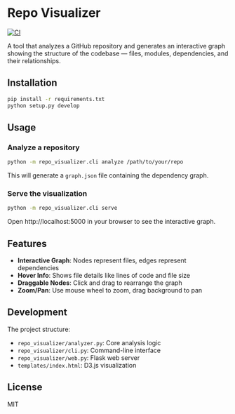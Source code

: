 # Repo Visualizer

[![CI](https://github.com/Adrijan-Petek/repo-visualizer/actions/workflows/ci.yml/badge.svg)](https://github.com/Adrijan-Petek/repo-visualizer/actions/workflows/ci.yml)

A tool that analyzes a GitHub repository and generates an interactive graph showing the structure of the codebase — files, modules, dependencies, and their relationships.

## Installation

```bash
pip install -r requirements.txt
python setup.py develop
```

## Usage

### Analyze a repository

```bash
python -m repo_visualizer.cli analyze /path/to/your/repo
```

This will generate a `graph.json` file containing the dependency graph.

### Serve the visualization

```bash
python -m repo_visualizer.cli serve
```

Open http://localhost:5000 in your browser to see the interactive graph.

## Features

- **Interactive Graph**: Nodes represent files, edges represent dependencies
- **Hover Info**: Shows file details like lines of code and file size
- **Draggable Nodes**: Click and drag to rearrange the graph
- **Zoom/Pan**: Use mouse wheel to zoom, drag background to pan

## Development

The project structure:

- `repo_visualizer/analyzer.py`: Core analysis logic
- `repo_visualizer/cli.py`: Command-line interface
- `repo_visualizer/web.py`: Flask web server
- `templates/index.html`: D3.js visualization

## License

MIT